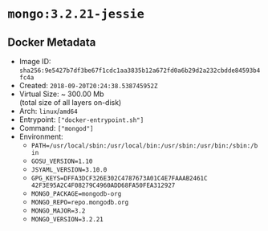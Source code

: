 # `mongo:3.2.21-jessie`

## Docker Metadata

- Image ID: `sha256:9e5427b7df3be67f1cdc1aa3835b12a672fd0a6b29d2a232cbdde84593b4fc4a`
- Created: `2018-09-20T20:24:38.538745952Z`
- Virtual Size: ~ 300.00 Mb  
  (total size of all layers on-disk)
- Arch: `linux`/`amd64`
- Entrypoint: `["docker-entrypoint.sh"]`
- Command: `["mongod"]`
- Environment:
  - `PATH=/usr/local/sbin:/usr/local/bin:/usr/sbin:/usr/bin:/sbin:/bin`
  - `GOSU_VERSION=1.10`
  - `JSYAML_VERSION=3.10.0`
  - `GPG_KEYS=DFFA3DCF326E302C4787673A01C4E7FAAAB2461C 	42F3E95A2C4F08279C4960ADD68FA50FEA312927`
  - `MONGO_PACKAGE=mongodb-org`
  - `MONGO_REPO=repo.mongodb.org`
  - `MONGO_MAJOR=3.2`
  - `MONGO_VERSION=3.2.21`

